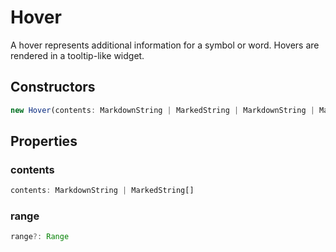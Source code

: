 # Hover

A hover represents additional information for a symbol or word. Hovers are rendered in a tooltip-like widget.

## Constructors

```typescript
new Hover(contents: MarkdownString | MarkedString | MarkdownString | MarkedString[], range?: Range): Hover
```

## Properties

### contents

```typescript
contents: MarkdownString | MarkedString[]
```

### range

```typescript
range?: Range
```

